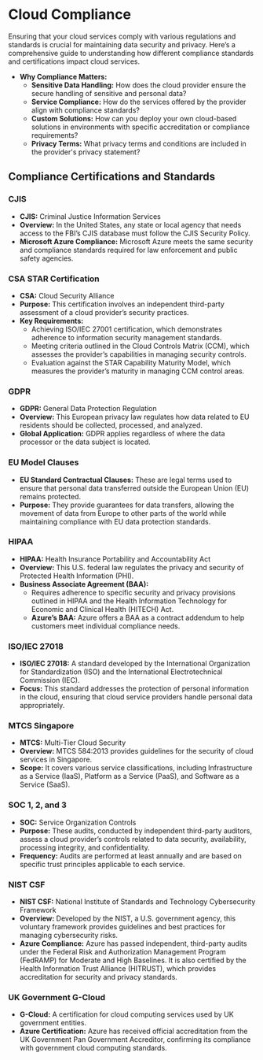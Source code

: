 # Cloud Compliance

Ensuring that your cloud services comply with various regulations and standards is crucial for maintaining data security and privacy. Here’s a comprehensive guide to understanding how different compliance standards and certifications impact cloud services.

- **Why Compliance Matters:**
  - **Sensitive Data Handling:** How does the cloud provider ensure the secure handling of sensitive and personal data?
  - **Service Compliance:** How do the services offered by the provider align with compliance standards?
  - **Custom Solutions:** How can you deploy your own cloud-based solutions in environments with specific accreditation or compliance requirements?
  - **Privacy Terms:** What privacy terms and conditions are included in the provider's privacy statement?

## Compliance Certifications and Standards

### CJIS

- **CJIS:** Criminal Justice Information Services
- **Overview:** In the United States, any state or local agency that needs access to the FBI’s CJIS database must follow the CJIS Security Policy.
- **Microsoft Azure Compliance:** Microsoft Azure meets the same security and compliance standards required for law enforcement and public safety agencies.

### CSA STAR Certification

- **CSA:** Cloud Security Alliance
- **Purpose:** This certification involves an independent third-party assessment of a cloud provider’s security practices.
- **Key Requirements:**
  - Achieving ISO/IEC 27001 certification, which demonstrates adherence to information security management standards.
  - Meeting criteria outlined in the Cloud Controls Matrix (CCM), which assesses the provider’s capabilities in managing security controls.
  - Evaluation against the STAR Capability Maturity Model, which measures the provider’s maturity in managing CCM control areas.

### GDPR

- **GDPR:** General Data Protection Regulation
- **Overview:** This European privacy law regulates how data related to EU residents should be collected, processed, and analyzed.
- **Global Application:** GDPR applies regardless of where the data processor or the data subject is located.

### EU Model Clauses

- **EU Standard Contractual Clauses:** These are legal terms used to ensure that personal data transferred outside the European Union (EU) remains protected.
- **Purpose:** They provide guarantees for data transfers, allowing the movement of data from Europe to other parts of the world while maintaining compliance with EU data protection standards.

### HIPAA

- **HIPAA:** Health Insurance Portability and Accountability Act
- **Overview:** This U.S. federal law regulates the privacy and security of Protected Health Information (PHI).
- **Business Associate Agreement (BAA):** 
  - Requires adherence to specific security and privacy provisions outlined in HIPAA and the Health Information Technology for Economic and Clinical Health (HITECH) Act.
  - **Azure’s BAA:** Azure offers a BAA as a contract addendum to help customers meet individual compliance needs.

### ISO/IEC 27018

- **ISO/IEC 27018:** A standard developed by the International Organization for Standardization (ISO) and the International Electrotechnical Commission (IEC).
- **Focus:** This standard addresses the protection of personal information in the cloud, ensuring that cloud service providers handle personal data appropriately.

### MTCS Singapore

- **MTCS:** Multi-Tier Cloud Security
- **Overview:** MTCS 584:2013 provides guidelines for the security of cloud services in Singapore.
- **Scope:** It covers various service classifications, including Infrastructure as a Service (IaaS), Platform as a Service (PaaS), and Software as a Service (SaaS).

### SOC 1, 2, and 3

- **SOC:** Service Organization Controls
- **Purpose:** These audits, conducted by independent third-party auditors, assess a cloud provider’s controls related to data security, availability, processing integrity, and confidentiality.
- **Frequency:** Audits are performed at least annually and are based on specific trust principles applicable to each service.

### NIST CSF

- **NIST CSF:** National Institute of Standards and Technology Cybersecurity Framework
- **Overview:** Developed by the NIST, a U.S. government agency, this voluntary framework provides guidelines and best practices for managing cybersecurity risks.
- **Azure Compliance:** Azure has passed independent, third-party audits under the Federal Risk and Authorization Management Program (FedRAMP) for Moderate and High Baselines. It is also certified by the Health Information Trust Alliance (HITRUST), which provides accreditation for security and privacy standards.

### UK Government G-Cloud

- **G-Cloud:** A certification for cloud computing services used by UK government entities.
- **Azure Certification:** Azure has received official accreditation from the UK Government Pan Government Accreditor, confirming its compliance with government cloud computing standards.
